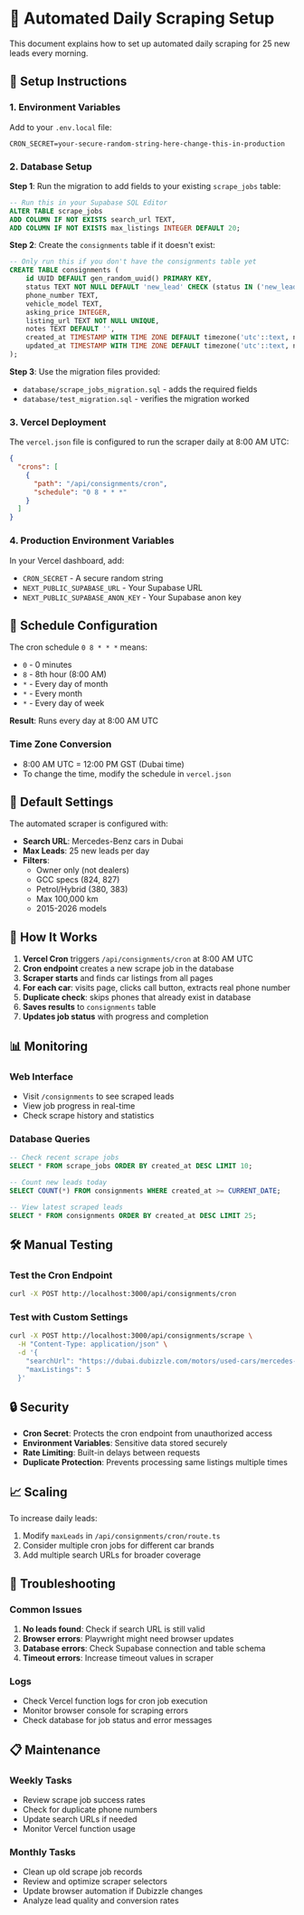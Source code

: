 # 🤖 Automated Daily Scraping Setup

This document explains how to set up automated daily scraping for 25 new leads every morning.

## 🔧 Setup Instructions

### 1. Environment Variables
Add to your `.env.local` file:
```
CRON_SECRET=your-secure-random-string-here-change-this-in-production
```

### 2. Database Setup
**Step 1**: Run the migration to add fields to your existing `scrape_jobs` table:
```sql
-- Run this in your Supabase SQL Editor
ALTER TABLE scrape_jobs 
ADD COLUMN IF NOT EXISTS search_url TEXT,
ADD COLUMN IF NOT EXISTS max_listings INTEGER DEFAULT 20;
```

**Step 2**: Create the `consignments` table if it doesn't exist:
```sql
-- Only run this if you don't have the consignments table yet
CREATE TABLE consignments (
    id UUID DEFAULT gen_random_uuid() PRIMARY KEY,
    status TEXT NOT NULL DEFAULT 'new_lead' CHECK (status IN ('new_lead', 'negotiation', 'pre_inspection', 'consigned_purchased', 'lost')),
    phone_number TEXT,
    vehicle_model TEXT,
    asking_price INTEGER,
    listing_url TEXT NOT NULL UNIQUE,
    notes TEXT DEFAULT '',
    created_at TIMESTAMP WITH TIME ZONE DEFAULT timezone('utc'::text, now()) NOT NULL,
    updated_at TIMESTAMP WITH TIME ZONE DEFAULT timezone('utc'::text, now()) NOT NULL
);
```

**Step 3**: Use the migration files provided:
- `database/scrape_jobs_migration.sql` - adds the required fields
- `database/test_migration.sql` - verifies the migration worked

### 3. Vercel Deployment
The `vercel.json` file is configured to run the scraper daily at 8:00 AM UTC:
```json
{
  "crons": [
    {
      "path": "/api/consignments/cron",
      "schedule": "0 8 * * *"
    }
  ]
}
```

### 4. Production Environment Variables
In your Vercel dashboard, add:
- `CRON_SECRET` - A secure random string
- `NEXT_PUBLIC_SUPABASE_URL` - Your Supabase URL
- `NEXT_PUBLIC_SUPABASE_ANON_KEY` - Your Supabase anon key

## 📅 Schedule Configuration

The cron schedule `0 8 * * *` means:
- `0` - 0 minutes
- `8` - 8th hour (8:00 AM)
- `*` - Every day of month
- `*` - Every month
- `*` - Every day of week

**Result**: Runs every day at 8:00 AM UTC

### Time Zone Conversion
- 8:00 AM UTC = 12:00 PM GST (Dubai time)
- To change the time, modify the schedule in `vercel.json`

## 🎯 Default Settings

The automated scraper is configured with:
- **Search URL**: Mercedes-Benz cars in Dubai
- **Max Leads**: 25 new leads per day
- **Filters**: 
  - Owner only (not dealers)
  - GCC specs (824, 827)
  - Petrol/Hybrid (380, 383)
  - Max 100,000 km
  - 2015-2026 models

## 🔄 How It Works

1. **Vercel Cron** triggers `/api/consignments/cron` at 8:00 AM UTC
2. **Cron endpoint** creates a new scrape job in the database
3. **Scraper starts** and finds car listings from all pages
4. **For each car**: visits page, clicks call button, extracts real phone number
5. **Duplicate check**: skips phones that already exist in database
6. **Saves results** to `consignments` table
7. **Updates job status** with progress and completion

## 📊 Monitoring

### Web Interface
- Visit `/consignments` to see scraped leads
- View job progress in real-time
- Check scrape history and statistics

### Database Queries
```sql
-- Check recent scrape jobs
SELECT * FROM scrape_jobs ORDER BY created_at DESC LIMIT 10;

-- Count new leads today
SELECT COUNT(*) FROM consignments WHERE created_at >= CURRENT_DATE;

-- View latest scraped leads
SELECT * FROM consignments ORDER BY created_at DESC LIMIT 25;
```

## 🛠️ Manual Testing

### Test the Cron Endpoint
```bash
curl -X POST http://localhost:3000/api/consignments/cron
```

### Test with Custom Settings
```bash
curl -X POST http://localhost:3000/api/consignments/scrape \
  -H "Content-Type: application/json" \
  -d '{
    "searchUrl": "https://dubai.dubizzle.com/motors/used-cars/mercedes-benz/...",
    "maxListings": 5
  }'
```

## 🔒 Security

- **Cron Secret**: Protects the cron endpoint from unauthorized access
- **Environment Variables**: Sensitive data stored securely
- **Rate Limiting**: Built-in delays between requests
- **Duplicate Protection**: Prevents processing same listings multiple times

## 📈 Scaling

To increase daily leads:
1. Modify `maxLeads` in `/api/consignments/cron/route.ts`
2. Consider multiple cron jobs for different car brands
3. Add multiple search URLs for broader coverage

## 🚨 Troubleshooting

### Common Issues
1. **No leads found**: Check if search URL is still valid
2. **Browser errors**: Playwright might need browser updates
3. **Database errors**: Check Supabase connection and table schema
4. **Timeout errors**: Increase timeout values in scraper

### Logs
- Check Vercel function logs for cron job execution
- Monitor browser console for scraping errors
- Check database for job status and error messages

## 📋 Maintenance

### Weekly Tasks
- Review scrape job success rates
- Check for duplicate phone numbers
- Update search URLs if needed
- Monitor Vercel function usage

### Monthly Tasks
- Clean up old scrape job records
- Review and optimize scraper selectors
- Update browser automation if Dubizzle changes
- Analyze lead quality and conversion rates 